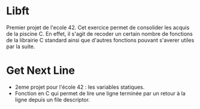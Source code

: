 # Libft

Premier projet de l'ecole 42. Cet exercice permet de consolider les acquis de la piscine C. En effet, il s'agit de recoder un certain nombre de fonctions de la librairie C standard ainsi que d'autres fonctions pouvant s'averer utiles par la suite.

# Get Next Line

- 2eme projet pour l'école 42 : les variables statiques.
- Fonction en C qui permet de lire une ligne terminée par un retour à la ligne depuis un file descriptor.
